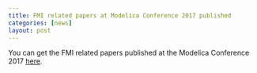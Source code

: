 ```yaml
---
title: FMI related papers at Modelica Conference 2017 published
categories: [news]
layout: post
---
```


You can get the FMI related papers published at the Modelica Conference 2017 [here](http://fmi-standard.org/literature).

